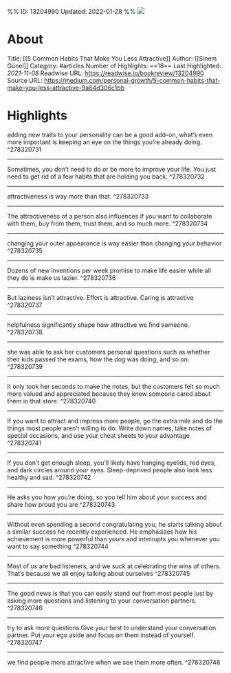 %%
ID: 13204990
Updated: 2022-01-28
%%
![](https://readwise-assets.s3.amazonaws.com/static/images/article1.be68295a7e40.png)

# About
Title: [[5 Common Habits That Make You Less Attractive]]
Author: [[Sinem Günel]]
Category: #articles
Number of Highlights: ==18==
Last Highlighted: *2021-11-08*
Readwise URL: https://readwise.io/bookreview/13204990
Source URL: https://medium.com/personal-growth/5-common-habits-that-make-you-less-attractive-9a64d306c1bb


# Highlights 
adding new traits to your personality can be a good add-on, what’s even more important is keeping an eye on the things you’re already doing.  ^278320731

---

Sometimes, you don’t need to do or be more to improve your life. You just need to get rid of a few habits that are holding you back.  ^278320732

---

attractiveness is way more than that.  ^278320733

---

The attractiveness of a person also influences if you want to collaborate with them, buy from them, trust them, and so much more.  ^278320734

---

changing your outer appearance is way easier than changing your behavior  ^278320735

---

Dozens of new inventions per week promise to make life easier while all they do is make us lazier.  ^278320736

---

But laziness isn’t attractive. Effort is attractive. Caring is attractive  ^278320737

---

helpfulness significantly shape how attractive we find someone.  ^278320738

---

she was able to ask her customers personal questions such as whether their kids passed the exams, how the dog was doing, and so on.  ^278320739

---

It only took her seconds to make the notes, but the customers felt so much more valued and appreciated because they knew someone cared about them in that store.  ^278320740

---

If you want to attract and impress more people, go the extra mile and do the things most people aren’t willing to do: Write down names, take notes of special occasions, and use your cheat sheets to your advantage  ^278320741

---

If you don’t get enough sleep, you’ll likely have hanging eyelids, red eyes, and dark circles around your eyes. Sleep-deprived people also look less healthy and sad.  ^278320742

---

He asks you how you’re doing, so you tell him about your success and share how proud you are  ^278320743

---

Without even spending a second congratulating you, he starts talking about a similar success he recently experienced. He emphasizes how his achievement is more powerful than yours and interrupts you whenever you want to say something  ^278320744

---

Most of us are bad listeners, and we suck at celebrating the wins of others. That’s because we all enjoy talking about ourselves  ^278320745

---

The good news is that you can easily stand out from most people just by asking more questions and listening to your conversation partners.  ^278320746

---

try to ask more questions.Give your best to understand your conversation partner. Put your ego aside and focus on them instead of yourself.  ^278320747

---

we find people more attractive when we see them more often.  ^278320748

